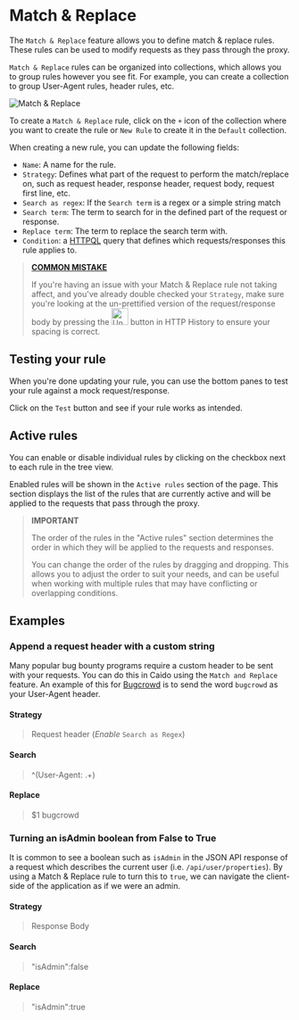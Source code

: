 # Match & Replace

The `Match & Replace` feature allows you to define match & replace rules. These rules can be used to modify requests as they pass through the proxy.

`Match & Replace` rules can be organized into collections, which allows you to group rules however you see fit. For example, you can create a collection to group User-Agent rules, header rules, etc.

<img alt="Match & Replace" src="/_images/match_replace.png" no-shadow/>

To create a `Match & Replace` rule, click on the `+` icon of the collection where you want to create the rule or `New Rule` to create it in the `Default` collection.

When creating a new rule, you can update the following fields:

- `Name`: A name for the rule.
- `Strategy`: Defines what part of the request to perform the match/replace on, such as request header, response header, request body, request first line, etc.
- `Search as regex`: If the `Search term` is a regex or a simple string match
- `Search term`: The term to search for in the defined part of the request or response.
- `Replace term`: The term to replace the search term with.
- `Condition`: a [HTTPQL](/concepts/httpql.html) query that defines which requests/responses this rule applies to.

> <a href="#common-mistake">**COMMON MISTAKE**</a>
>
> If you're having an issue with your Match & Replace rule not taking affect, and you've already double checked your `Strategy`, make sure you're looking at the un-prettified version of the request/response body by pressing the <img width=30 alt="Unprettify button" src="/_images/match_replace_unprettify.png"> button in HTTP History to ensure your spacing is correct.

## Testing your rule

When you're done updating your rule, you can use the bottom panes to test your rule against a mock request/response.

Click on the `Test` button and see if your rule works as intended.

## Active rules

You can enable or disable individual rules by clicking on the checkbox next to each rule in the tree view.

Enabled rules will be shown in the `Active rules` section of the page. This section displays the list of the rules that are currently active and will be applied to the requests that pass through the proxy.

> **IMPORTANT**
>
> The order of the rules in the "Active rules" section determines the order in which they will be applied to the requests and responses.
>
> You can change the order of the rules by dragging and dropping. This allows you to adjust the order to suit your needs, and can be useful when working with multiple rules that may have conflicting or overlapping conditions.

## Examples

### Append a request header with a custom string

Many popular bug bounty programs require a custom header to be sent with your requests. You can do this in Caido using the `Match and Replace` feature. An example of this for [Bugcrowd](https://www.bugcrowd.com/) is to send the word `bugcrowd` as your User-Agent header.

#### Strategy

> Request header (_Enable_ `Search as Regex`)

#### Search

> ^(User-Agent: .+)

#### Replace

> $1 bugcrowd

### Turning an isAdmin boolean from False to True

It is common to see a boolean such as `isAdmin` in the JSON API response of a request which describes the current user (i.e. `/api/user/properties`). By using a Match & Replace rule to turn this to `true`, we can navigate the client-side of the application as if we were an admin.

#### Strategy

> Response Body

#### Search

> "isAdmin":false

#### Replace

> "isAdmin":true

